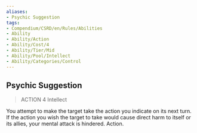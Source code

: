 ```yaml
---
aliases:
- Psychic Suggestion
tags:
- Compendium/CSRD/en/Rules/Abilities
- Ability
- Ability/Action
- Ability/Cost/4
- Ability/Tier/Mid
- Ability/Pool/Intellect
- Ability/Categories/Control
---
```


  
## Psychic Suggestion  
>ACTION 4  Intellect  
  
You attempt to make the target take the action you indicate on its next turn. If the action you wish the target to take would cause direct harm to itself or its allies, your mental attack is hindered. Action.